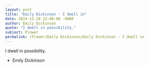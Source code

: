 ```yaml
---
layout: post
title: "Emily Dickinson - I dwell in"
date: 2024-12-28 12:00:00 -0000
author: Emily Dickinson
quote: "I dwell in possibility."
subject: Flower
permalink: /Flower/Emily Dickinson/Emily Dickinson - I dwell in
---
```


I dwell in possibility.

- Emily Dickinson
